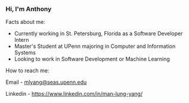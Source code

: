 ### Hi, I'm Anthony

Facts about me:

- Currently working in St. Petersburg, Florida as a Software Developer Intern
- Master's Student at UPenn majoring in Computer and Information Systems
- Looking to work in Software Development or Machine Learning 

How to reach me:

Email - mlyang@seas.upenn.edu

Linkedin - https://www.linkedin.com/in/man-lung-yang/


